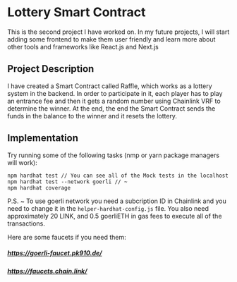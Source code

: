 # Lottery Smart Contract

This is the second project I have worked on. In my future projects, I will start adding some frontend to make them user friendly and learn more about other tools and frameworks like React.js and Next.js

## Project Description

I have created a Smart Contract called Raffle, which works as a lottery system in the backend. In order to participate in it, each player has to play an entrance fee and then it gets a random number using Chainlink VRF to determine the winner. At the end, the end the Smart Contract sends the funds in the balance to the winner and it resets the lottery.

## Implementation

Try running some of the following tasks (nmp or yarn package managers will work):

```
npm hardhat test // You can see all of the Mock tests in the localhost
npm hardhat test --network goerli // ~
npm hardhat coverage

```

P.S. ~ To use goerli network you need a subcription ID in Chainlink and you need to change it in the `helper-hardhat-config.js` file. You also need approximately 20 LINK, and 0.5 goerliETH in gas fees to execute all of the transactions.

Here are some faucets if you need them:
##### https://goerli-faucet.pk910.de/
##### https://faucets.chain.link/
